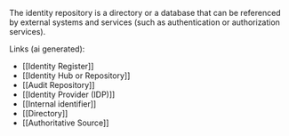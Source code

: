 The identity repository is a directory or a database that can be referenced by external systems and services (such as authentication or authorization services).

Links (ai generated):
 - [[Identity Register]]
 - [[Identity Hub or Repository]]
 - [[Audit Repository]]
 - [[Identity Provider (IDP)]]
 - [[Internal identifier]]
 - [[Directory]]
 - [[Authoritative Source]]
